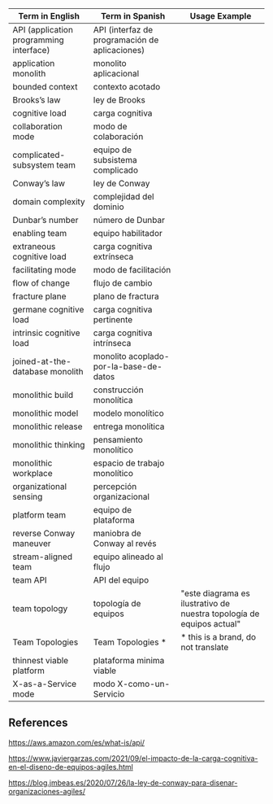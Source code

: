 | Term in English | Term in Spanish | Usage Example |
| --------------- | --------------- | ------------- |
| API (application programming interface) | API (interfaz de programación de aplicaciones) |
| application monolith | monolito aplicacional |
| bounded context | contexto acotado|
| Brooks’s law | ley de Brooks |
| cognitive load | carga cognitiva |
| collaboration mode | modo de colaboración |
| complicated-subsystem team | equipo de subsistema complicado |
| Conway’s law | ley de Conway |
| domain complexity | complejidad del dominio |
| Dunbar’s number | número de Dunbar |
| enabling team | equipo habilitador |
| extraneous cognitive load | carga cognitiva extrínseca |
| facilitating mode | modo de facilitación |
| flow of change | flujo de cambio |
| fracture plane | plano de fractura |
| germane cognitive load | carga cognitiva pertinente |
| intrinsic cognitive load | carga cognitiva intrínseca |
| joined-at-the-database monolith | monolito acoplado-por-la-base-de-datos |
| monolithic build | construcción monolítica |
| monolithic model | modelo monolítico |
| monolithic release | entrega monolítica |
| monolithic thinking | pensamiento monolítico |
| monolithic workplace | espacio de trabajo monolítico |
| organizational sensing | percepción organizacional |
| platform team | equipo de plataforma |
| reverse Conway maneuver | maniobra de Conway al revés |
| stream-aligned team | equipo alineado al flujo |
| team API | API del equipo |
| team topology | topología de equipos | "este diagrama es ilustrativo de nuestra topología de equipos actual" |
| Team Topologies | Team Topologies * | * this is a brand, do not translate |
| thinnest viable platform | plataforma minima viable |
| X-as-a-Service mode | modo X-como-un-Servicio |

## References
https://aws.amazon.com/es/what-is/api/

https://www.javiergarzas.com/2021/09/el-impacto-de-la-carga-cognitiva-en-el-diseno-de-equipos-agiles.html

https://blog.jmbeas.es/2020/07/26/la-ley-de-conway-para-disenar-organizaciones-agiles/
